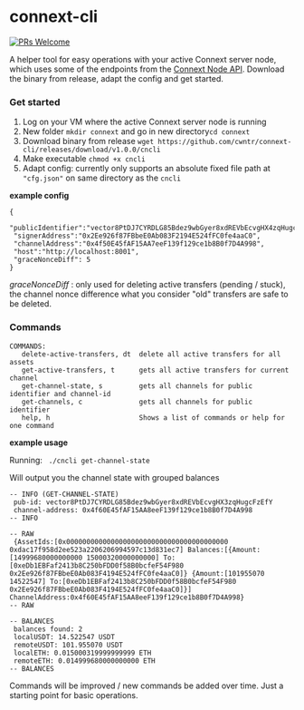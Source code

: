 # connext-cli
[![PRs Welcome](https://img.shields.io/badge/PRs-welcome-brightgreen.svg)](#contributing)

A helper tool for easy operations with your active Connext server node, which uses some of the endpoints from the [Connext Node API](https://docs.connext.network/reference/nodeAPI/).
Download the binary from release, adapt the config and get started.

### Get started
1) Log on your VM where the active Connext server node is running
2) New folder ``mkdir connext`` and go in new directory``cd connext``
3) Download binary from release ``wget https://github.com/cwntr/connext-cli/releases/download/v1.0.0/cncli``
4) Make executable ``chmod +x cncli``
5) Adapt config: currently only supports an absolute fixed file path at `"cfg.json"` on same directory as the `cncli`

**example config**
 ```
 {
  "publicIdentifier":"vector8PtDJ7CYRDLG85Bdez9wbGyer8xdREVbEcvgHX4zqHugcFzEfY",
  "signerAddress":"0x2Ee926f87FBbeE0Ab083F2194E524fFC0fe4aaC0",
  "channelAddress":"0x4f50E45fAF15AA7eeF139f129ce1b8B0f7D4A998",
  "host":"http://localhost:8001",
  "graceNonceDiff": 5
 }
 ```
_graceNonceDiff_ : only used for deleting active transfers (pending / stuck), the channel nonce difference what you consider "old" transfers are safe to be deleted.

### Commands
```
COMMANDS:
   delete-active-transfers, dt  delete all active transfers for all assets
   get-active-transfers, t      gets all active transfers for current channel
   get-channel-state, s         gets all channels for public identifier and channel-id
   get-channels, c              gets all channels for public identifier
   help, h                      Shows a list of commands or help for one command
```

**example usage**

Running:
`` ./cncli get-channel-state``

Will output you the channel state with grouped balances
```
-- INFO (GET-CHANNEL-STATE)
 pub-id: vector8PtDJ7CYRDLG85Bdez9wbGyer8xdREVbEcvgHX3zqHugcFzEfY
 channel-address: 0x4f60E45fAF15AA8eeF139f129ce1b8B0f7D4A998
-- INFO

-- RAW
 {AssetIds:[0x0000000000000000000000000000000000000000 0xdac17f958d2ee523a2206206994597c13d831ec7] Balances:[{Amount:[14999680000000000 15000320000000000] To:[0xeDb1EBFaf2413b8C250bFDD0f58B0bcfeF54F980 0x2Ee926f87FBbeE0Ab083F4194E524fFC0fe4aaC0]} {Amount:[101955070 14522547] To:[0xeDb1EBFaf2413b8C250bFDD0f58B0bcfeF54F980 0x2Ee926f87FBbeE0Ab083F4194E524fFC0fe4aaC0]}] ChannelAddress:0x4f60E45fAF15AA8eeF139f129ce1b8B0f7D4A998}
-- RAW

-- BALANCES
 balances found: 2
 localUSDT: 14.522547 USDT
 remoteUSDT: 101.955070 USDT
 localETH: 0.015000319999999999 ETH
 remoteETH: 0.014999680000000000 ETH
-- BALANCES
```

Commands will be improved / new commands be added over time. Just a starting point for basic operations.